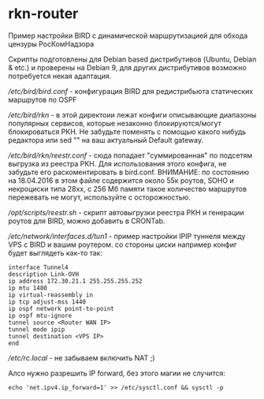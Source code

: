 # rkn-router
Пример настройки BIRD с динамической маршрутизацией для обхода цензуры РосКомНадзора

Скрипты подготовлены для Debian based дистрибутивов (Ubuntu, Debian & etc.) и проверены на Debian 9, для других дистрибутивов возможно потребуется некая адаптация.

*/etc/bird/bird.conf* - конфигурация BIRD для редистрибьюта статических маршрутов по OSPF

*/etc/bird/rkn* - в этой директоии лежат конфиги описывающие диапазоны популярных сервисов, которые незаконно блокируются/могут блокироваться РКН. Не забудьте поменять с помощью какого нибудь редактора или sed "<INSERT YOUR DEF GW>" на ваш актуальный Default gateway.

*/etc/bird/rkn/reestr.conf* - сюда попадает "суммированная" по подсетям выгрузка из реестра РКН. Для использования этого конфига, не забудьте его раскоментировать в bird.conf. ВНИМАНИЕ: по состоянию на 18.04.2016 в этом файле содержится около 55к роутов, SOHO и некроциски типа 28xx, с 256 Мб памяти такое количество маршрутов пережевать не могут, используйте с осторожностью.

*/opt/scripts/reestr.sh* - скрипт автовыгрузки реестра РКН и генерации роутов для BIRD, можно добавить в CRONTab.

*/etc/network/interfaces.d/tun1* - пример настройки IPIP туннеля между VPS с BIRD и вашим роутером.
со стороны циски например конфиг будет выглядеть как-то так:

```
interface Tunnel4
description Link-OVH
ip address 172.30.21.1 255.255.255.252
ip mtu 1480
ip virtual-reassembly in
ip tcp adjust-mss 1440
ip ospf network point-to-point
ip ospf mtu-ignore
tunnel source <Router WAN IP>
tunnel mode ipip
tunnel destination <VPS IP>
end
```

*/etc/rc.local* - не забываем включить NAT ;)

Алсо нужно разрешить IP forward, без этого магии не случится:
```
echo 'net.ipv4.ip_forward=1' >> /etc/sysctl.conf && sysctl -p
```
